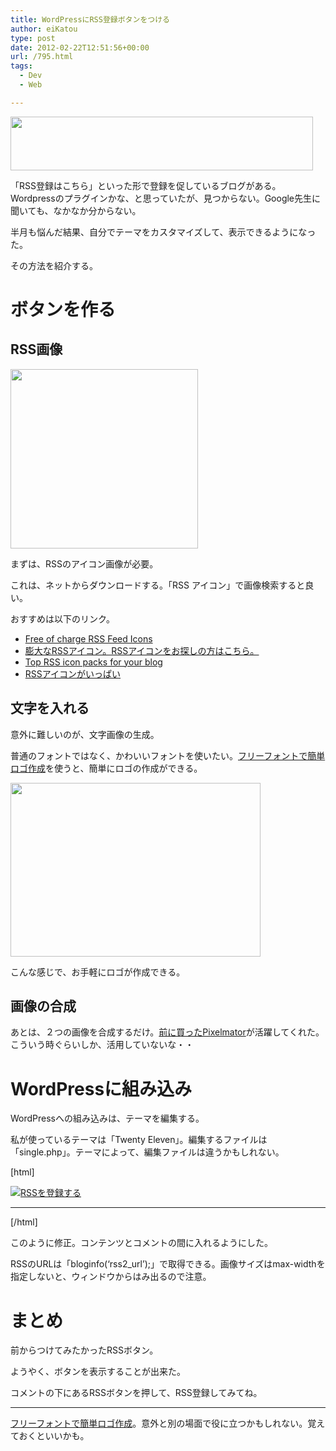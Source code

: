 ```yaml
---
title: WordPressにRSS登録ボタンをつける
author: eiKatou
type: post
date: 2012-02-22T12:51:56+00:00
url: /795.html
tags:
  - Dev
  - Web

---
```

<img src="http://eikatou.net/blog/wp-content/uploads/2012/02/rss-info.png" alt="" title="RSSの登録" width="484" height="86" class="alignnone size-full wp-image-776" srcset="/uploads/2012/02/rss-info.png 484w, /uploads/2012/02/rss-info-300x53.png 300w" sizes="(max-width: 484px) 100vw, 484px" />

「RSS登録はこちら」といった形で登録を促しているブログがある。Wordpressのプラグインかな、と思っていたが、見つからない。Google先生に聞いても、なかなか分からない。

半月も悩んだ結果、自分でテーマをカスタマイズして、表示できるようになった。

その方法を紹介する。

<!--more-->

# ボタンを作る

## RSS画像

[<img src="http://eikatou.net/blog/wp-content/uploads/2012/02/201202_wprss-300x287.jpg" alt="" title="201202_wprss" width="300" height="287" class="alignnone size-medium wp-image-828" srcset="/uploads/2012/02/201202_wprss-300x287.jpg 300w, /uploads/2012/02/201202_wprss-313x300.jpg 313w, /uploads/2012/02/201202_wprss.jpg 350w" sizes="(max-width: 300px) 100vw, 300px" />][1]
  
まずは、RSSのアイコン画像が必要。
  
これは、ネットからダウンロードする。「RSS アイコン」で画像検索すると良い。

おすすめは以下のリンク。

  * [Free of charge RSS Feed Icons][2]
  * [膨大なRSSアイコン。RSSアイコンをお探しの方はこちら。][3]
  * [Top RSS icon packs for your blog][4]
  * [RSSアイコンがいっぱい][5]

## 文字を入れる

意外に難しいのが、文字画像の生成。
  
普通のフォントではなく、かわいいフォントを使いたい。[フリーフォントで簡単ロゴ作成][6]を使うと、簡単にロゴの作成ができる。

[<img src="http://eikatou.net/blog/wp-content/uploads/2012/02/201202_fontlogo.jpg" alt="" title="201202_fontlogo" width="400" height="278" class="alignnone size-full wp-image-814" srcset="/uploads/2012/02/201202_fontlogo.jpg 400w, /uploads/2012/02/201202_fontlogo-300x208.jpg 300w" sizes="(max-width: 400px) 100vw, 400px" />][7]
  
こんな感じで、お手軽にロゴが作成できる。 

## 画像の合成

あとは、２つの画像を合成するだけ。[前に買ったPixelmator][8]が活躍してくれた。こういう時ぐらいしか、活用していないな・・

# WordPressに組み込み

WordPressへの組み込みは、テーマを編集する。

私が使っているテーマは「Twenty Eleven」。編集するファイルは「single.php」。テーマによって、編集ファイルは違うかもしれない。

[html]
  
<?php get\_template\_part( &#8216;content&#8217;, &#8216;single&#8217; ); ?>

<div style="width:auto;margin: 0 auto;">
  
<a href="<?php bloginfo(&#8216;rss2\_url&#8217;); ?>" title="<?php \_e(&#8216;Syndicate this site using RSS&#8217;); ?>">
  
<img style="max-width: 97.5%;" src="http://eikatou.net/blog/wp-content/uploads/2012/02/rss-info.png" alt="RSSを登録する" title="RSSを登録する" />
  
</a>
  
</div>
  
<hr>
  
<?php comments_template( &#8221;, true ); ?>

[/html]
  
このように修正。コンテンツとコメントの間に入れるようにした。
  
RSSのURLは「bloginfo(&#8216;rss2_url&#8217;);」で取得できる。画像サイズはmax-widthを指定しないと、ウィンドウからはみ出るので注意。 

# まとめ

前からつけてみたかったRSSボタン。
  
ようやく、ボタンを表示することが出来た。

コメントの下にあるRSSボタンを押して、RSS登録してみてね。

* * *

[フリーフォントで簡単ロゴ作成][6]。意外と別の場面で役に立つかもしれない。覚えておくといいかも。

 [1]: http://nam0.deviantart.com/art/Rss-Icons-Orb-v2-41870546
 [2]: http://malevi4.wordpress.com/2008/05/09/free-of-charge-rss-feed-icons/
 [3]: http://e0166.blog89.fc2.com/blog-entry-298.html
 [4]: http://smashingwebs.com/2010/04/top-rss-icon-packs-for-your-blog/
 [5]: http://www.designwalker.com/seed/2007/11/rss-icon.html
 [6]: http://lightbox.on.coocan.jp/html/fontImage.php
 [7]: http://eikatou.net/blog/wp-content/uploads/2012/02/201202_fontlogo.jpg
 [8]: http://eikatou.net/blog/2011/11/buy-pixelmator/
